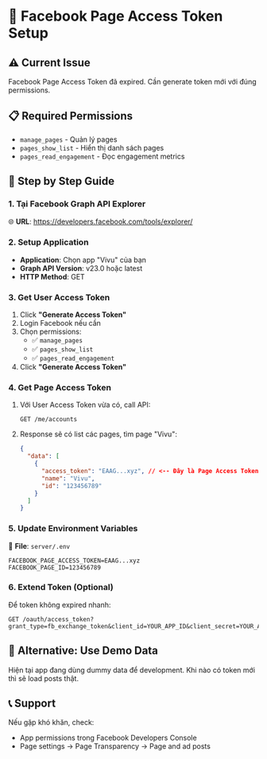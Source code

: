 # 🔧 Facebook Page Access Token Setup

## ⚠️ Current Issue
Facebook Page Access Token đã expired. Cần generate token mới với đúng permissions.

## 📋 Required Permissions
- `manage_pages` - Quản lý pages
- `pages_show_list` - Hiển thị danh sách pages
- `pages_read_engagement` - Đọc engagement metrics

## 🔗 Step by Step Guide

### 1. Tại Facebook Graph API Explorer
🌐 **URL**: https://developers.facebook.com/tools/explorer/

### 2. Setup Application
- **Application**: Chọn app "Vivu" của bạn
- **Graph API Version**: v23.0 hoặc latest
- **HTTP Method**: GET

### 3. Get User Access Token
1. Click **"Generate Access Token"**
2. Login Facebook nếu cần
3. Chọn permissions:
   - ✅ `manage_pages`
   - ✅ `pages_show_list` 
   - ✅ `pages_read_engagement`
4. Click **"Generate Access Token"**

### 4. Get Page Access Token
1. Với User Access Token vừa có, call API:
   ```
   GET /me/accounts
   ```
2. Response sẽ có list các pages, tìm page "Vivu":
   ```json
   {
     "data": [
       {
         "access_token": "EAAG...xyz", // <-- Đây là Page Access Token
         "name": "Vivu",
         "id": "123456789"
       }
     ]
   }
   ```

### 5. Update Environment Variables
📝 **File**: `server/.env`
```env
FACEBOOK_PAGE_ACCESS_TOKEN=EAAG...xyz
FACEBOOK_PAGE_ID=123456789
```

### 6. Extend Token (Optional)
Để token không expired nhanh:
```
GET /oauth/access_token?grant_type=fb_exchange_token&client_id=YOUR_APP_ID&client_secret=YOUR_APP_SECRET&fb_exchange_token=SHORT_LIVED_TOKEN
```

## 🚀 Alternative: Use Demo Data
Hiện tại app đang dùng dummy data để development. Khi nào có token mới thì sẽ load posts thật.

## 📞 Support
Nếu gặp khó khăn, check:
- App permissions trong Facebook Developers Console
- Page settings → Page Transparency → Page and ad posts